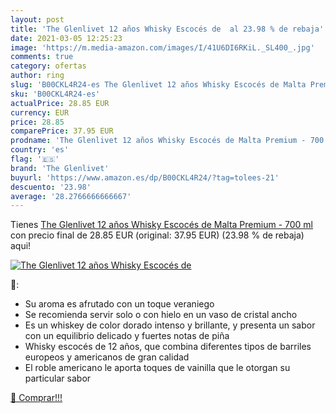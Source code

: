 ```yaml
---
layout: post
title: 'The Glenlivet 12 años Whisky Escocés de  al 23.98 % de rebaja'
date: 2021-03-05 12:25:23
image: 'https://m.media-amazon.com/images/I/41U6DI6RKiL._SL400_.jpg'
comments: true
category: ofertas
author: ring
slug: 'B00CKL4R24-es The Glenlivet 12 años Whisky Escocés de Malta Premium -...'
sku: 'B00CKL4R24-es'
actualPrice: 28.85 EUR
currency: EUR
price: 28.85
comparePrice: 37.95 EUR
prodname: 'The Glenlivet 12 años Whisky Escocés de Malta Premium - 700 ml'
country: 'es'
flag: '🇪🇸'
brand: 'The Glenlivet'
buyurl: 'https://www.amazon.es/dp/B00CKL4R24/?tag=tolees-21'
descuento: '23.98'
average: '28.2766666666667'
---
```


Tienes [The Glenlivet 12 años Whisky Escocés de Malta Premium - 700 ml](https://www.amazon.es/dp/B00CKL4R24/?tag=tolees-21) con precio final de  28.85 EUR (original: 37.95 EUR) (23.98 %  de rebaja) aqui!

[![The Glenlivet 12 años Whisky Escocés de ](https://m.media-amazon.com/images/I/41U6DI6RKiL._SL400_.jpg)](https://www.amazon.es/dp/B00CKL4R24/?tag=tolees-21)

🔎:

- Su aroma es afrutado con un toque veraniego
- Se recomienda servir solo o con hielo en un vaso de cristal ancho
- Es un whiskey de color dorado intenso y brillante, y presenta un sabor con un equilibrio delicado y fuertes notas de piña
- Whisky escocés de 12 años, que combina diferentes tipos de barriles europeos y americanos de gran calidad
- El roble americano le aporta toques de vainilla que le otorgan su particular sabor

[🛒 Comprar!!!](https://www.amazon.es/dp/B00CKL4R24/?tag=tolees-21)
